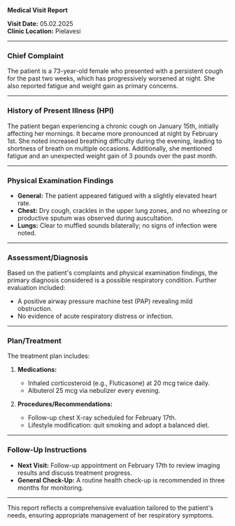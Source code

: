 

**Medical Visit Report**

**Visit Date:** 05.02.2025  
**Clinic Location:** Pielavesi  

---

### **Chief Complaint**
The patient is a 73-year-old female who presented with a persistent cough for the past two weeks, which has progressively worsened at night. She also reported fatigue and weight gain as primary concerns.

---

### **History of Present Illness (HPI)**
The patient began experiencing a chronic cough on January 15th, initially affecting her mornings. It became more pronounced at night by February 1st. She noted increased breathing difficulty during the evening, leading to shortness of breath on multiple occasions. Additionally, she mentioned fatigue and an unexpected weight gain of 3 pounds over the past month.

---

### **Physical Examination Findings**
- **General:** The patient appeared fatigued with a slightly elevated heart rate.
- **Chest:** Dry cough, crackles in the upper lung zones, and no wheezing or productive sputum was observed during auscultation.
- **Lungs:** Clear to muffled sounds bilaterally; no signs of infection were noted.

---

### **Assessment/Diagnosis**
Based on the patient's complaints and physical examination findings, the primary diagnosis considered is a possible respiratory condition. Further evaluation included:
- A positive airway pressure machine test (PAP) revealing mild obstruction.
- No evidence of acute respiratory distress or infection.

---

### **Plan/Treatment**
The treatment plan includes:
1. **Medications:**  
   - Inhaled corticosteroid (e.g., Fluticasone) at 20 mcg twice daily.  
   - Albuterol 25 mcg via nebulizer every evening.

2. **Procedures/Recommendations:**  
   - Follow-up chest X-ray scheduled for February 17th.
   - Lifestyle modification: quit smoking and adopt a balanced diet.

---

### **Follow-Up Instructions**
- **Next Visit:** Follow-up appointment on February 17th to review imaging results and discuss treatment progress.
- **General Check-Up:** A routine health check-up is recommended in three months for monitoring.

---

This report reflects a comprehensive evaluation tailored to the patient's needs, ensuring appropriate management of her respiratory symptoms.
